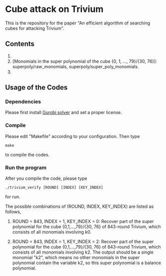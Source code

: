 # Cube attack on Trivium
This is the repository for the paper "An efficient algorithm of searching cubes for attacking Trivium".

## Contents

1. [Code for verifying part of the super polynomial for 843-round Trivium]: trivium_verify.cpp.
2. [Monomials in the super polynomial of the cube {0, 1, ..., 79}/{30, 76}]: superpoly/raw_monomials, superpoly/super_poly_monomials.
3. [Logs for computed results]: log/.

 ## Usage of the Codes

### Dependencies

Please first install [Gurobi solver](https://www.gurobi.com) and set a proper license. 

### Compile 

Please edit "Makefile" according to your configuration. Then type 

`make`

to compile the codes.

### Run the program

After you compile the code, please type 

`./trivium_verify [ROUND] [INDEX] [KEY_INDEX]`  

for run.

The possible combinations of (ROUND, INDEX, KEY_INDEX) are listed as follows, 
1. ROUND = 843, INDEX = 1, KEY_INDEX = 0:
    Recover part of the super polynomial for the cube {0,1,...,79}/{30, 76} of 843-round Trivium, which consists of all monomials involving k0.

2. ROUND = 843, INDEX = 1, KEY_INDEX = 2:
    Recover part of the super polynomial for the cube {0,1,...,79}/{30, 76} of 843-round Trivium, which consists of all monomials involving k2. The output should be a single monomial "k2", which means no other monomials in the super polynomial contain the variable k2, so this super polynomial is a balance polynomial.
